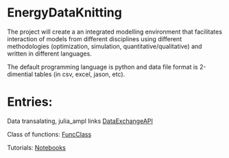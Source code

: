 # EnergyDataKnitting
The project will create a an integrated modelling environment that facilitates 
interaction of models from different disciplines using different methodologies (optimization, simulation,
quantitative/qualitative) and written in different languages. 

The default programming language is python and data file format is 2-dimential tables (in csv, excel, jason, etc).

# Entries:
Data transalating, julia_ampl links
[DataExchangeAPI](Workplace/MathTrial/Julia-AMPL-master/julia_ampl)

Class of functions: [FuncClass](funcClass)

Tutorials: [Notebooks](tutorials)


